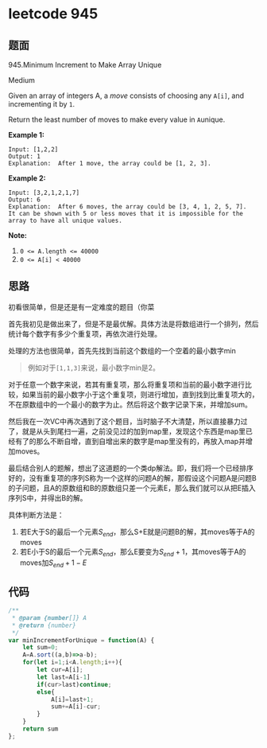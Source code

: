 # leetcode 945

## 题面

945.Minimum Increment to Make Array Unique

Medium

Given an array of integers A, a *move* consists of choosing any `A[i]`, and incrementing it by `1`.

Return the least number of moves to make every value in `A`unique.

 

**Example 1:**

```
Input: [1,2,2]
Output: 1
Explanation:  After 1 move, the array could be [1, 2, 3].
```

**Example 2:**

```
Input: [3,2,1,2,1,7]
Output: 6
Explanation:  After 6 moves, the array could be [3, 4, 1, 2, 5, 7].
It can be shown with 5 or less moves that it is impossible for the array to have all unique values.
```

 

**Note:**

1. `0 <= A.length <= 40000`
2. `0 <= A[i] < 40000`

## 思路

初看很简单，但是还是有一定难度的题目（你菜

首先我初见是做出来了，但是不是最优解。具体方法是将数组进行一个排列，然后统计每个数字有多少个重复项，再依次进行处理。

处理的方法也很简单，首先先找到当前这个数组的一个空着的最小数字min

> 例如对于`[1,1,3]`来说，最小数字min是2。

对于任意一个数字来说，若其有重复项，那么将重复项和当前的最小数字进行比较，如果当前的最小数字小于这个重复项，则进行增加，直到找到比重复项大的，不在原数组中的一个最小的数字为止。然后将这个数字记录下来，并增加sum。

然后我在一次VC中再次遇到了这个题目，当时脑子不大清楚，所以直接暴力过了，就是从头到尾扫一遍，之前没见过的加到map里，发现这个东西是map里已经有了的那么不断自增，直到自增出来的数字是map里没有的，再放入map并增加moves。

最后结合别人的题解，想出了这道题的一个类dp解法。即，我们将一个已经排序好的，没有重复项的序列S称为一个这样的问题A的解，那假设这个问题A是问题B的子问题，且A的原数组和B的原数组只差一个元素E，那么我们就可以从把E插入序列S中，并得出B的解。

具体判断方法是：

1. 若E大于S的最后一个元素$S_{end}$，那么S+E就是问题B的解，其moves等于A的moves
2. 若E小于S的最后一个元素$S_{end}$，那么E要变为$S_{end}+1$，其moves等于A的moves加$S_{end}+1-E$

## 代码

```javascript
/**
 * @param {number[]} A
 * @return {number}
 */
var minIncrementForUnique = function(A) {
    let sum=0;
    A=A.sort((a,b)=>a-b);
    for(let i=1;i<A.length;i++){
        let cur=A[i];
        let last=A[i-1]
        if(cur>last)continue;
        else{
            A[i]=last+1;
            sum+=A[i]-cur;
        }
    }
    return sum
};
```



